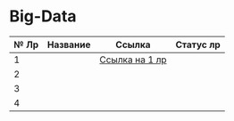 # Big-Data

| № Лр  | Название      | Ссылка    | Статус лр|
|-------|:-------------:|:---------:|---------:|
|   1   |               |[Ссылка на 1 лр](https://www.google.com)        |          |
|   2   |               |           |          |
|   3   |               |           |          |
|   4   |               |           |          |



